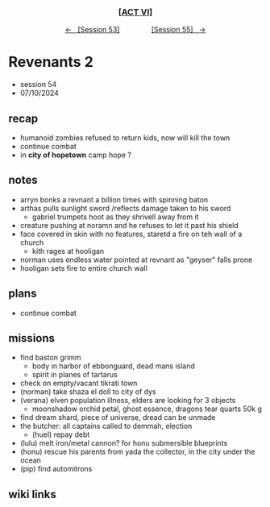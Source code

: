 <div align="center">
  <h3 align="center"><a href="https://github.com/h-griffin/dnd-notes/blob/main/grimmhaus/act-VI" >[ACT VI]</a></h3>
  <p align="center">
    <a href="https://github.com/h-griffin/dnd-notes/blob/main/grimmhaus/act-VI/24-07-03.md" >&larr; &nbsp; [Session 53]</a>
    &nbsp;&nbsp;&nbsp;&nbsp;&nbsp;&nbsp;&nbsp;&nbsp;&nbsp;&nbsp;&nbsp;&nbsp;&nbsp;&nbsp;
    <a href="https://github.com/h-griffin/dnd-notes/blob/main/grimmhaus/act-VI/24-07-17.md" >[Session 55] &nbsp; &rarr;</a>
  </p>
</div>

# Revenants 2
- session 54
- 07/10/2024

## recap
- humanoid zombies refused to return kids, now will kill the town
- continue combat
- in **city of hopetown** camp hope ?

## notes
- arryn bonks a revnant a billion times with spinning baton
- arthas pulls sunlight sword /reflects damage taken to his sword
    - gabriel trumpets hoot as they shrivell away from it
- creature pushing at noramn and he refuses to let it past his shield
- face covered in skin with no features, staretd a fire on teh wall of a church
    - kith rages at hooligan  
- norman uses endless water pointed at revnant as "geyser" falls prone
- hooligan sets fire to entire church wall

## plans
- continue combat

## missions
- find baston grimm
    - body in harbor of ebbonguard, dead mans island
    - spirit in planes of tartarus
- check on empty/vacant tikrati town
- (norman) take shaza el doll to city of dys
- (verana) elven population illness, elders are looking for 3 objects
    - moonshadow orchid petal, ghost essence, dragons tear quarts 50k g
- find dream shard, piece of universe, dread can be unmade
- the butcher: all captains called to demmah, election
    - (huel) repay debt
- (lulu) melt iron/metal cannon? for honu submersible blueprints
- (honu) rescue his parents from yada the collector, in the city under the ocean
- (pip) find automitrons

## wiki links
